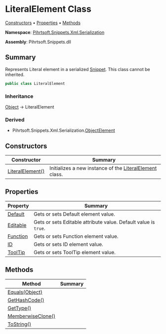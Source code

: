 # LiteralElement Class

[Constructors](#constructors) &#x2022; [Properties](#properties) &#x2022; [Methods](#methods)

**Namespace**: [Pihrtsoft.Snippets.Xml.Serialization](../README.md)

**Assembly**: Pihrtsoft\.Snippets\.dll

## Summary

Represents Literal element in a serialized [Snippet](../../../Snippet/README.md)\. This class cannot be inherited\.

```csharp
public class LiteralElement
```

### Inheritance

[Object](https://docs.microsoft.com/en-us/dotnet/api/system.object) &#x2192; LiteralElement

### Derived

* Pihrtsoft\.Snippets\.Xml\.Serialization\.[ObjectElement](../ObjectElement/README.md)

## Constructors

| Constructor | Summary |
| ----------- | ------- |
| [LiteralElement()](-ctor/README.md) | Initializes a new instance of the [LiteralElement](./README.md) class\. |

## Properties

| Property | Summary |
| -------- | ------- |
| [Default](Default/README.md) | Gets or sets Default element value\. |
| [Editable](Editable/README.md) | Gets or sets Editable attribute value\. Default value is `true`\. |
| [Function](Function/README.md) | Gets or sets Function element value\. |
| [ID](ID/README.md) | Gets or sets ID element value\. |
| [ToolTip](ToolTip/README.md) | Gets or sets ToolTip element value\. |

## Methods

| Method | Summary |
| ------ | ------- |
| [Equals(Object)](https://docs.microsoft.com/en-us/dotnet/api/system.object.equals) | |
| [GetHashCode()](https://docs.microsoft.com/en-us/dotnet/api/system.object.gethashcode) | |
| [GetType()](https://docs.microsoft.com/en-us/dotnet/api/system.object.gettype) | |
| [MemberwiseClone()](https://docs.microsoft.com/en-us/dotnet/api/system.object.memberwiseclone) | |
| [ToString()](https://docs.microsoft.com/en-us/dotnet/api/system.object.tostring) | |

